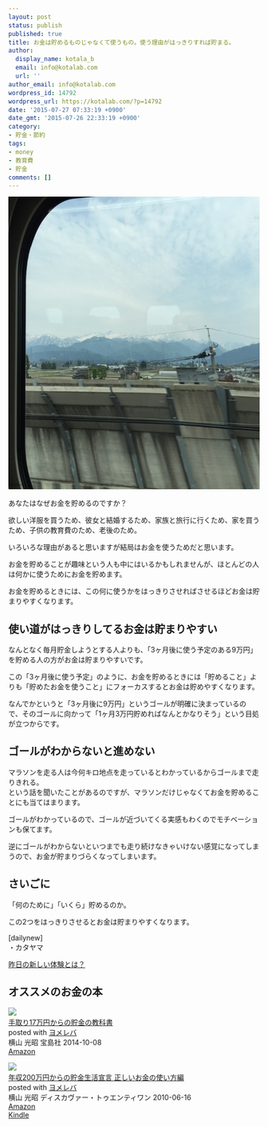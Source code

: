 ```yaml
---
layout: post
status: publish
published: true
title: お金は貯めるものじゃなくて使うもの。使う理由がはっきりすれば貯まる。
author:
  display_name: kotala_b
  email: info@kotalab.com
  url: ''
author_email: info@kotalab.com
wordpress_id: 14792
wordpress_url: https://kotalab.com/?p=14792
date: '2015-07-27 07:33:19 +0900'
date_gmt: '2015-07-26 22:33:19 +0900'
category:
- 貯金・節約
tags:
- money
- 教育費
- 貯金
comments: []
---
```

<p><img src="/wp-content/uploads/2015/07/the-reason-for-save-money_20150727.jpg" alt="The reason for save money 20150727" width="780" height ="585" class="aligncenter size-large" /></p>
<p>あなたはなぜお金を貯めるのですか？</p>
<p>欲しい洋服を買うため、彼女と結婚するため、家族と旅行に行くため、家を買うため、子供の教育費のため、老後のため。</p>
<p>いろいろな理由があると思いますが結局はお金を使うためだと思います。</p>
<p>お金を貯めることが趣味という人も中にはいるかもしれませんが、ほとんどの人は何かに使うためにお金を貯めます。</p>
<p>お金を貯めるときには、この何に使うかをはっきりさせればさせるほどお金は貯まりやすくなります。</p>
<!--more-->
<h2>使い道がはっきりしてるお金は貯まりやすい</h2>
<p>なんとなく毎月貯金しようとする人よりも、「3ヶ月後に使う予定のある9万円」を貯める人の方がお金は貯まりやすいです。</p>
<p>この「3ヶ月後に使う予定」のように、お金を貯めるときには「貯めること」よりも「貯めたお金を使うこと」にフォーカスするとお金は貯めやすくなります。</p>
<p>なんでかというと「3ヶ月後に9万円」というゴールが明確に決まっているので、そのゴールに向かって「1ヶ月3万円貯めればなんとかなりそう」という目処が立つからです。</p>
<h2>ゴールがわからないと進めない</h2>
<p>マラソンを走る人は今何キロ地点を走っているとわかっているからゴールまで走りきれる。<br />
という話を聞いたことがあるのですが、マラソンだけじゃなくてお金を貯めることにも当てはまります。</p>
<p>ゴールがわかっているので、ゴールが近づいてくる実感もわくのでモチベーションも保てます。</p>
<p>逆にゴールがわからないといつまでも走り続けなきゃいけない感覚になってしまうので、お金が貯まりづらくなってしまいます。</p>
<h2>さいごに</h2>
<p>「何のために」「いくら」貯めるのか。</p>
<p>この2つをはっきりさせるとお金は貯まりやすくなります。</p>
<p>[dailynew]<br />
・カタヤマ</p>
<p><a href="/lets-start-1day1new" title="昨日の新しい体験とは？">昨日の新しい体験とは？</a></p>
<div class="clear"></div>
<h2 class="ama">オススメのお金の本</h2>
<div class="booklink-box">
<div class="booklink-image"><a href="https://www.amazon.co.jp/exec/obidos/asin/4800232457/same-22/" target="_blank" ><img src="https://images-fe.ssl-images-amazon.com/images/I/41bcrFyJt7L._SL160_.jpg" style="border: none;" /></a></div>
<div class="booklink-info">
<div class="booklink-name"><a href="https://www.amazon.co.jp/exec/obidos/asin/4800232457/same-22/" target="_blank" >手取り17万円からの貯金の教科書</a>
<div class="booklink-powered-date">posted with <a href="https://yomereba.com" rel="nofollow" target="_blank">ヨメレバ</a></div>
</div>
<div class="booklink-detail">横山 光昭 宝島社 2014-10-08    </div>
<div class="booklink-link2">
<div class="shoplinkamazon"><a href="https://www.amazon.co.jp/exec/obidos/asin/4800232457/same-22/" target="_blank" >Amazon</a></div>
</p></div>
</div>
<div class="booklink-footer"></div>
</div>
<div class="booklink-box">
<div class="booklink-image"><a href="https://www.amazon.co.jp/exec/obidos/asin/4887598149/same-22/" target="_blank" ><img src="https://images-fe.ssl-images-amazon.com/images/I/41tqrZvWC-L._SL160_.jpg" style="border: none;" /></a></div>
<div class="booklink-info">
<div class="booklink-name"><a href="https://www.amazon.co.jp/exec/obidos/asin/4887598149/same-22/" target="_blank" >年収200万円からの貯金生活宣言 正しいお金の使い方編</a>
<div class="booklink-powered-date">posted with <a href="https://yomereba.com" rel="nofollow" target="_blank">ヨメレバ</a></div>
</div>
<div class="booklink-detail">横山 光昭 ディスカヴァー・トゥエンティワン 2010-06-16    </div>
<div class="booklink-link2">
<div class="shoplinkamazon"><a href="https://www.amazon.co.jp/exec/obidos/asin/4887598149/same-22/" target="_blank" >Amazon</a></div>
<div class="shoplinkkindle"><a href="https://www.amazon.co.jp/exec/obidos/ASIN/B00AZWTFFO/same-22/" target="_blank" >Kindle</a></div>
</p></div>
</div>
<div class="booklink-footer"></div>
</div>
